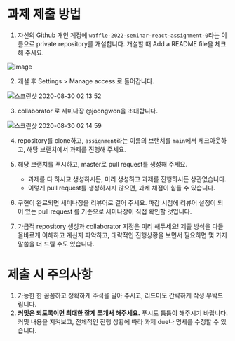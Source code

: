# 과제 제출 방법

1. 자신의 Github 개인 계정에 `waffle-2022-seminar-react-assignment-0`라는 이름으로
   private repository를 개설합니다. 개설할 때 Add a README file을 체크해 주세요.

![image](https://user-images.githubusercontent.com/39977696/131165209-a6da208f-e12c-4e74-9d45-321916ded169.png)

2. 개설 후 Settings > Manage access 로 들어갑니다.

![스크린샷 2020-08-30 02 13 52](https://user-images.githubusercontent.com/35535636/91642567-5eb9fe00-ea67-11ea-9382-89fcce03be70.png)

3. collaborator 로 세미나장 @joongwon을 초대합니다.

![스크린샷 2020-08-30 02 14 59](https://user-images.githubusercontent.com/35535636/91642588-87da8e80-ea67-11ea-9d5a-60a3596463c9.png)

4. repository를 clone하고, `assignment`라는 이름의 브랜치를 `main`에서 체크아웃하고, 해당 브랜치에서 과제를 진행해 주세요.

5. 해당 브랜치를 푸시하고, master로 pull request를 생성해 주세요.
    - 과제를 다 하시고 생성하시든, 미리 생성하고 과제를 진행하시든 상관없습니다.
    - 이렇게 pull request를 생성하시지 않으면, 과제 채점이 힘들 수 있습니다.

6. 구현이 완료되면 세미나장을 리뷰어로 걸어 주세요. 마감 시점에 리뷰어 설정이 되어 있는
   pull request 를 기준으로 세미나장이 직접 확인할 것입니다.

7. 가급적 repository 생성과 collaborator 지정은 미리 해두세요! 제출 방식을 다들
   올바르게 이해하고 계신지 파악하고, 대략적인 진행상황을 보면서 필요하면 몇 가지 말씀을 더 드릴 수도 있습니다.

# 제출 시 주의사항

1. 가능한 한 꼼꼼하고 정확하게 주석을 달아 주시고, 리드미도 간략하게 작성 부탁드립니다.
2. **커밋은 되도록이면 최대한 잘게 쪼개서 해주세요.** 푸시도 틈틈이 해주시기 바랍니다.
   커밋 내용을 지켜보고, 전체적인 진행 상황에 따라 과제 due나 명세를 수정할 수 있습니다.
